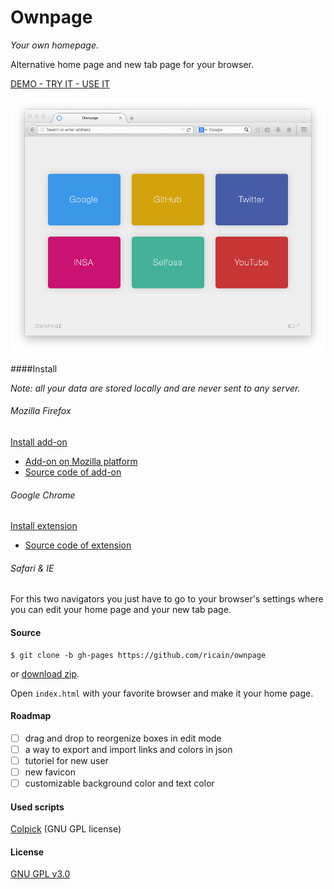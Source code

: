# Ownpage

*Your own homepage.*

Alternative home page and new tab page for your browser.

[DEMO - TRY IT - USE IT](http://ricain.github.io/ownpage/)

![example](images/example.png)

####Install

*Note: all your data are stored locally and are never sent to any server.*

###### Mozilla Firefox

[Install add-on](https://addons.mozilla.org/firefox/downloads/file/296834/ownpage-1.1-fx.xpi)

- [Add-on on Mozilla platform](https://addons.mozilla.org/en-US/firefox/addon/ownpage/)
- [Source code of add-on](https://github.com/Ricain/ownpage-firefox)

###### Google Chrome

[Install extension](http://goo.gl/hb6333)

- [Source code of extension](https://github.com/ricain/ownpage-chrome)

###### Safari & IE

For this two navigators you just have to go to your browser's settings where you can edit your home page and your new tab page.

#### Source

```
$ git clone -b gh-pages https://github.com/ricain/ownpage
```
or [download zip](https://github.com/Ricain/ownpage/archive/gh-pages.zip).

Open `index.html` with your favorite browser and make it your home page.

#### Roadmap

- [ ] drag and drop to reorgenize boxes in edit mode
- [ ] a way to export and import links and colors in json
- [ ] tutoriel for new user
- [ ] new favicon
- [ ] customizable background color and text color

#### Used scripts

[Colpick](http://colpick.com) (GNU GPL license)

#### License

[GNU GPL v3.0](https://github.com/ricain/ownpage/blob/gh-pages/LICENSE.md)
